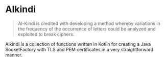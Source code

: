 # Alkindi

> Al-Kindi is credited with developing a method whereby variations in the frequency of the occurrence of letters could be analyzed and exploited to break ciphers.

Alkindi is a collection of functions written in Kotlin for creating a Java SocketFactory with TLS and PEM certificates in a very straightforward manner.